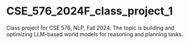 # CSE_576_2024F_class_project_1
Class project for CSE 576, NLP, Fall 2024. The topic is building and optimizing LLM-based world models for reasoning and planning tasks. 
